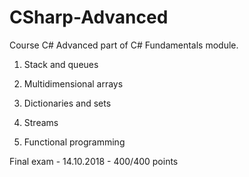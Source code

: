 # CSharp-Advanced
Course C# Advanced part of C# Fundamentals module.

1. Stack and queues

2. Multidimensional arrays

3. Dictionaries and sets

4. Streams

5. Functional programming

Final exam - 14.10.2018 - 400/400 points

